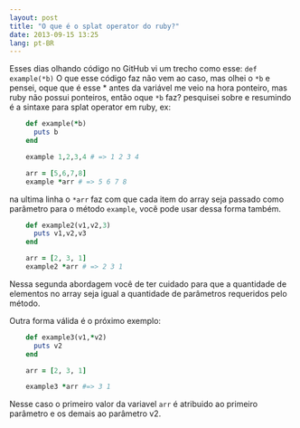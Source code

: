 ```yaml
---
layout: post
title: "O que é o splat operator do ruby?"
date: 2013-09-15 13:25
lang: pt-BR
---
```

Esses dias olhando código no GitHub vi um trecho como esse: `def example(*b)`
O que esse código faz não vem ao caso, mas olhei o `*b` e pensei, oque que é esse * antes da variável me veio na hora ponteiro, mas ruby não possui ponteiros, então oque `*b` faz?
pesquisei sobre e resumindo é a sintaxe para splat operator em ruby, ex:

```ruby
    def example(*b)
      puts b
    end

    example 1,2,3,4 # => 1 2 3 4

    arr = [5,6,7,8]
    example *arr # => 5 6 7 8
```

na ultima linha o `*arr` faz com que cada item do array seja passado como parâmetro para o método `example`, você pode usar dessa forma também.

```ruby
    def example2(v1,v2,3)
      puts v1,v2,v3
    end

    arr = [2, 3, 1]
    example2 *arr # => 2 3 1
```
Nessa segunda abordagem você de ter cuidado para que a quantidade de elementos no array seja igual a quantidade de parâmetros requeridos pelo método.

Outra forma válida é o próximo exemplo:

```ruby
    def example3(v1,*v2)
      puts v2
    end

    arr = [2, 3, 1]

    example3 *arr #=> 3 1
```

Nesse caso o primeiro valor da variavel `arr` é atribuido ao primeiro parâmetro e os demais ao parâmetro v2.
